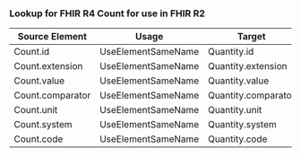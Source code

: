 ### Lookup for FHIR R4 Count for use in FHIR R2

| Source Element | Usage | Target |
| -------------- | ----- | ------ |
| Count.id | UseElementSameName | Quantity.id |
| Count.extension | UseElementSameName | Quantity.extension |
| Count.value | UseElementSameName | Quantity.value |
| Count.comparator | UseElementSameName | Quantity.comparator |
| Count.unit | UseElementSameName | Quantity.unit |
| Count.system | UseElementSameName | Quantity.system |
| Count.code | UseElementSameName | Quantity.code |

